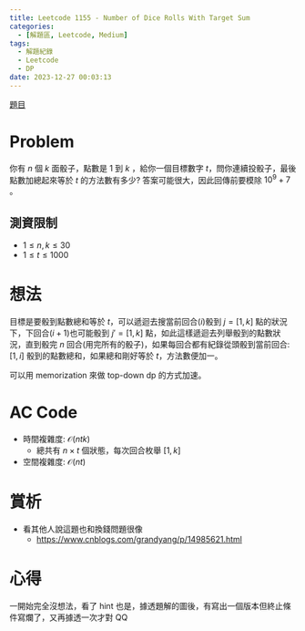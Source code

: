 ```yaml
---
title: Leetcode 1155 - Number of Dice Rolls With Target Sum
categories:
  - [解題區, Leetcode, Medium]
tags:
  - 解題紀錄
  - Leetcode
  - DP
date: 2023-12-27 00:03:13
---
```


[題目](https://leetcode.com/problems/number-of-dice-rolls-with-target-sum/description)

# Problem

你有 $n$ 個 $k$ 面骰子，點數是 $1$ 到 $k$ ，給你一個目標數字 $t$，問你連續投骰子，最後點數加總起來等於 $t$ 的方法數有多少?
答案可能很大，因此回傳前要模除 $10^9+7$ 。

## 測資限制

- $1 \le n, k \le 30$
- $1 \le t \le 1000$

# 想法

目標是要骰到點數總和等於 $t$，可以遞迴去搜當前回合($i$)骰到 $j = [1, k]$ 點的狀況下，下回合($i+1$)也可能骰到 $j' = [1, k]$ 點，如此這樣遞迴去列舉骰到的點數狀況，直到骰完 $n$ 回合(用完所有的骰子)，如果每回合都有紀錄從頭骰到當前回合: $[1, i]$ 骰到的點數總和，如果總和剛好等於 $t$，方法數便加一。

可以用 memorization 來做 top-down dp 的方式加速。

# AC Code

<script src="https://emgithub.com/embed-v2.js?target=https%3A%2F%2Fgithub.com%2Froy4801%2Fsolved_problems%2Fblob%2Fmaster%2Fleetcode%2F1155.cpp%23L18-L50&style=github&type=code&showBorder=on&showLineNumbers=on&showFileMeta=on&showFullPath=on&showCopy=on"></script>

- 時間複雜度: $\mathcal{O}(ntk)$
  - 總共有 $n \times t$ 個狀態，每次回合枚舉 $[1, k]$
- 空間複雜度: $\mathcal{O}(nt)$

# 賞析

- 看其他人說這題也和換錢問題很像
  - <https://www.cnblogs.com/grandyang/p/14985621.html>

# 心得

一開始完全沒想法，看了 hint 也是，據透題解的圖後，有寫出一個版本但終止條件寫爛了，又再據透一次才對 QQ
